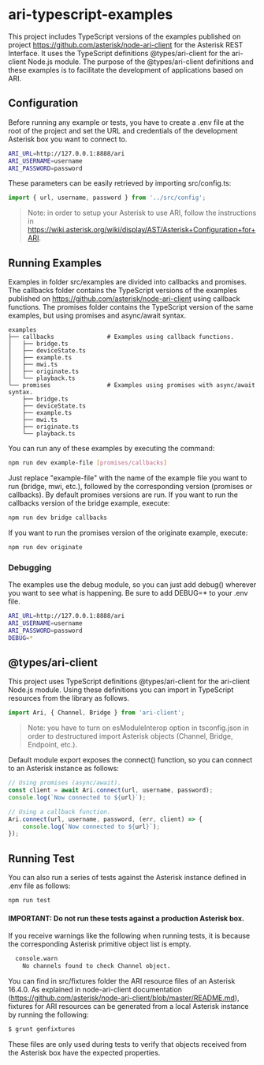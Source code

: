 # ari-typescript-examples

This project includes TypeScript versions of the examples published on project https://github.com/asterisk/node-ari-client for
the Asterisk REST Interface. It uses the TypeScript definitions @types/ari-client for the ari-client Node.js module.
The purpose of the @types/ari-client definitions and these examples is to facilitate the development of applications based on ARI.

## Configuration

Before running any example or tests, you have to create a .env file at the root of the project and set the
URL and credentials of the development Asterisk box you want to connect to.

```sh
ARI_URL=http://127.0.0.1:8888/ari
ARI_USERNAME=username
ARI_PASSWORD=password
```

These parameters can be easily retrieved by importing src/config.ts:

```javascript
import { url, username, password } from '../src/config';
```

> Note: in order to setup your Asterisk to use ARI, follow the instructions in https://wiki.asterisk.org/wiki/display/AST/Asterisk+Configuration+for+ARI.

## Running Examples

Examples in folder src/examples are divided into callbacks and promises. The callbacks folder contains the TypeScript versions of
the examples published on https://github.com/asterisk/node-ari-client using callback functions. The promises folder contains the
TypeScript version of the same examples, but using promises and async/await syntax.

    examples
    ├── callbacks               # Examples using callback functions.
    │   ├── bridge.ts
    │   ├── deviceState.ts
    │   ├── example.ts
    │   ├── mwi.ts
    │   ├── originate.ts
    │   └── playback.ts
    └── promises                # Examples using promises with async/await syntax.
        ├── bridge.ts
        ├── deviceState.ts
        ├── example.ts
        ├── mwi.ts
        ├── originate.ts
        └── playback.ts

You can run any of these examples by executing the command:

```sh
npm run dev example-file [promises/callbacks]
```

Just replace "example-file" with the name of the example file you want to run (bridge, mwi, etc.), followed by the corresponding
version (promises or callbacks). By default promises versions are run.
If you want to run the callbacks version of the bridge example, execute:

```sh
npm run dev bridge callbacks
```

If you want to run the promises version of the originate example, execute:

```sh
npm run dev originate
```

### Debugging

The examples use the debug module, so you can just add debug() wherever you want to see what is happening.
Be sure to add DEBUG=\* to your .env file.

```sh
ARI_URL=http://127.0.0.1:8888/ari
ARI_USERNAME=username
ARI_PASSWORD=password
DEBUG=*
```

## @types/ari-client

This project uses TypeScript definitions @types/ari-client for the ari-client Node.js module.
Using these definitions you can import in TypeScript resources from the library as follows.

```typescript
import Ari, { Channel, Bridge } from 'ari-client';
```

> Note: you have to turn on esModuleInterop option in tsconfig.json in order to destructured import Asterisk objects (Channel, Bridge, Endpoint, etc.).

Default module export exposes the connect() function, so you can connect to an Asterisk instance as follows:

```typescript
// Using promises (async/await).
const client = await Ari.connect(url, username, password);
console.log(`Now connected to ${url}`);

// Using a callback function.
Ari.connect(url, username, password, (err, client) => {
    console.log(`Now connected to ${url}`);
});
```

## Running Test

You can also run a series of tests against the Asterisk instance defined in .env file as follows:

```sh
npm run test
```

#### IMPORTANT: Do not run these tests against a production Asterisk box.

If you receive warnings like the following when running tests, it is because the corresponding Asterisk primitive object list is empty.

```sh
  console.warn
    No channels found to check Channel object.
```

You can find in src/fixtures folder the ARI resource files of an Asterisk 16.4.0. As explained in node-ari-client
documentation (https://github.com/asterisk/node-ari-client/blob/master/README.md), fixtures for ARI resources can be
generated from a local Asterisk instance by running the following:

```bash
$ grunt genfixtures
```

These files are only used during tests to verify that objects received from the Asterisk box have the expected properties.
